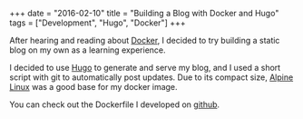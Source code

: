 +++
date = "2016-02-10"
title = "Building a Blog with Docker and Hugo"
tags = ["Development", "Hugo", "Docker"]
+++

After hearing and reading about [Docker](https://www.docker.com), I decided to try building a static blog on my own as a learning experience. 

I decided to use [Hugo](https://gohugo.io) to generate and serve my blog, and I used a short script with git to automatically post updates. Due to its compact size, [Alpine Linux](www.alpinelinux.org) was a good base for my docker image. 

You can check out the Dockerfile I developed on [github](https://github.com/LEMarshall/blog).
